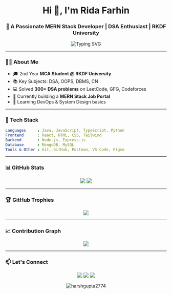 
<h1 align="center">Hi 👋, I'm Rida Farhin</h1>
<h3 align="center">🚀 A Passionate MERN Stack Developer | DSA Enthusiast | RKDF University</h3>

<p align="center">
  <img src="https://readme-typing-svg.herokuapp.com?font=Fira+Code&duration=3000&pause=1000&color=F75C7E&center=true&vCenter=true&width=435&lines=Full+Stack+Developer;DSA+Practitioner+%F0%9F%A7%9A;Coding+Mentor+%F0%9F%92%BB;Lifelong+Learner" alt="Typing SVG" />
</p>

---

### 🧑‍💻 About Me

- 🎓 2nd Year **MCA Student @ RKDF University**
- 📚 Key Subjects: DSA, OOPS, DBMS, CN
- 💻 Solved **300+ DSA problems** on LeetCode, GFG, Codeforces
- 🚀 Currently building a **MERN Stack Job Portal**
- 🌱 Learning DevOps & System Design basics

---

### 💼 Tech Stack

```yaml
Languages     : Java, JavaScript, TypeScript, Python
Frontend      : React, HTML, CSS, Tailwind
Backend       : Node.js, Express.js
Database      : MongoDB, MySQL
Tools & Other : Git, GitHub, Postman, VS Code, Figma
```

---

### 📊 GitHub Stats

<p align="center">
  <img src="https://github-readme-stats.vercel.app/api?username=harshgupta2774&show_icons=true&theme=tokyonight&count_private=true" />
  <img src="https://github-readme-streak-stats.herokuapp.com/?user=harshgupta2774&theme=tokyonight" />
</p>

---

### 🏆 GitHub Trophies

<p align="center">
  <img src="https://github-profile-trophy.vercel.app/?username=harshgupta2774&theme=onestar&row=1&column=6" />
</p>

---

### 📈 Contribution Graph

<p align="center">
  <img src="https://github-readme-activity-graph.vercel.app/graph?username=harshgupta2774&theme=react-dark" />
</p>

---

### 📫 Let's Connect

<p align="center">
  <a href="mailto:youremail@gmail.com"><img src="https://img.shields.io/badge/Gmail-D14836?style=for-the-badge&logo=gmail&logoColor=white" /></a>
  <a href="https://www.linkedin.com/in/harshgupta2774/" target="_blank"><img src="https://img.shields.io/badge/LinkedIn-0077B5?style=for-the-badge&logo=linkedin&logoColor=white" /></a>
  <a href="https://twitter.com/harshgupta2774" target="_blank"><img src="https://img.shields.io/badge/Twitter-1DA1F2?style=for-the-badge&logo=twitter&logoColor=white" /></a>
</p>

<p align="center">
  <img src="https://komarev.com/ghpvc/?username=harshgupta2774&label=Profile+Views&color=blueviolet&style=flat" alt="harshgupta2774" />
</p>
